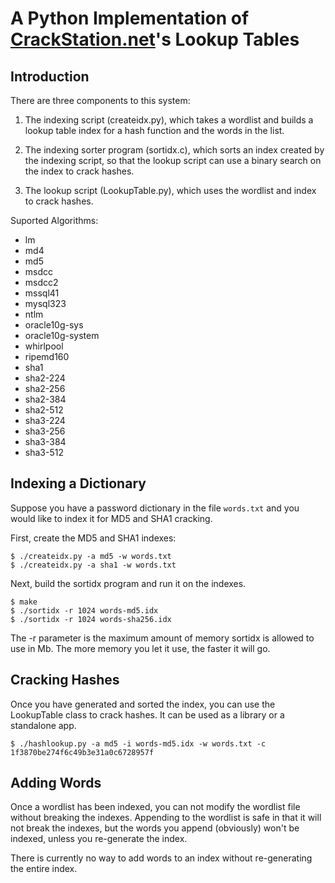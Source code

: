 A Python Implementation of [CrackStation.net](http://crackstation.net/)'s Lookup Tables
============================================================

Introduction
------------

There are three components to this system:

1. The indexing script (createidx.py), which takes a wordlist and builds
   a lookup table index for a hash function and the words in the list.

2. The indexing sorter program (sortidx.c), which sorts an index created by the
   indexing script, so that the lookup script can use a binary search on the
   index to crack hashes.

3. The lookup script (LookupTable.py), which uses the wordlist and index to
   crack hashes.

Suported Algorithms:
 * lm
 * md4
 * md5
 * msdcc
 * msdcc2
 * mssql41
 * mysql323
 * ntlm
 * oracle10g-sys
 * oracle10g-system
 * whirlpool
 * ripemd160
 * sha1
 * sha2-224
 * sha2-256
 * sha2-384
 * sha2-512
 * sha3-224
 * sha3-256
 * sha3-384
 * sha3-512

Indexing a Dictionary
---------------------

Suppose you have a password dictionary in the file `words.txt` and you would
like to index it for MD5 and SHA1 cracking.

First, create the MD5 and SHA1 indexes:

    $ ./createidx.py -a md5 -w words.txt
    $ ./createidx.py -a sha1 -w words.txt

Next, build the sortidx program and run it on the indexes.

    $ make
    $ ./sortidx -r 1024 words-md5.idx
    $ ./sortidx -r 1024 words-sha256.idx

The -r parameter is the maximum amount of memory sortidx is allowed to use in
Mb. The more memory you let it use, the faster it will go.

Cracking Hashes
---------------

Once you have generated and sorted the index, you can use the LookupTable class
to crack hashes.  It can be used as a library or a standalone app.

    $ ./hashlookup.py -a md5 -i words-md5.idx -w words.txt -c 1f3870be274f6c49b3e31a0c6728957f

Adding Words
------------

Once a wordlist has been indexed, you can not modify the wordlist file without
breaking the indexes. Appending to the wordlist is safe in that it will not
break the indexes, but the words you append (obviously) won't be indexed,
unless you re-generate the index.

There is currently no way to add words to an index without re-generating the
entire index.

